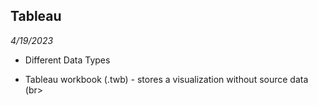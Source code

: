 ## Tableau
*4/19/2023* <br>
* Different Data Types <br>
 - Tableau workbook (.twb) - stores a visualization without source data (br>
